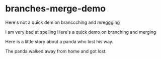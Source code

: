 # branches-merge-demo
Here's not a quick dem on branccching and mreggging

I am very bad at spelling
Here's a quick demo on branching and merging

Here is a little story about a panda who lost his way.

The panda walked away from home and got lost.

